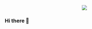 <p align="center">
  <img src="https://media.giphy.com/media/MljNrEQOrULHG/giphy.gif" />
</p>

### Hi there 👋

<!--
**hughbric/hughbric** is a ✨ _special_ ✨ repository because its `README.md` (this file) appears on your GitHub profile.

Here are some ideas to get you started:

- 🔭 I’m currently working on ...
- 🌱 I’m currently learning ...
- 👯 I’m looking to collaborate on ...
- 🤔 I’m looking for help with ...
- 💬 Ask me about ...
- 📫 How to reach me: ...
- 😄 Pronouns: ...
- ⚡ Fun fact: ...
-->
